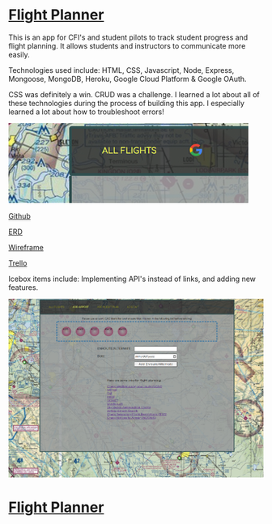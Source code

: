# [Flight Planner](https://glacial-anchorage-92764.herokuapp.com/flights)

This is an app for CFI's and student pilots to track student progress and flight planning.  It allows students and instructors to communicate more easily.  

Technologies used include: HTML, CSS, Javascript, Node, Express, Mongoose, MongoDB, Heroku,  Google Cloud Platform & Google OAuth.

CSS was definitely a win.  CRUD was a challenge.  I learned a lot about all of these technologies during the process of building this app.  I especially learned a lot about how to troubleshoot errors!

![Google OAuth](/All-Flights.png)

[Github](https://github.com/lcrosariol/project-2-fly)

[ERD](https://lucid.app/lucidchart/a578dde6-8f8f-4bba-bde5-5c21f37606ce/edit?invitationId=inv_65e1d062-856e-41c4-b663-b8ada4d98199)

[Wireframe](https://whimsical.com/L9KQPPFG97xG8B46yqerhY)

[Trello](https://trello.com/invite/b/Q184LTbb/b2569d338b6255793f9b87343adaee1c/project-2)

Icebox items include: Implementing API's instead of links, and adding new features. 

![Screenshot of App](/Add-Enroute.png)

# [Flight Planner](https://glacial-anchorage-92764.herokuapp.com/flights)
